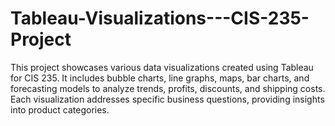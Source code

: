 # Tableau-Visualizations---CIS-235-Project
This project showcases various data visualizations created using Tableau for CIS 235. It includes bubble charts, line graphs, maps, bar charts, and forecasting models to analyze trends, profits, discounts, and shipping costs. Each visualization addresses specific business questions, providing insights into product categories.
